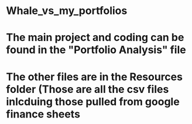 # Whale_vs_my_portfolios
# The main project and coding can be found in the "Portfolio Analysis" file 
# The other files are in the Resources folder (Those are all the csv files inlcduing those pulled from google finance sheets
